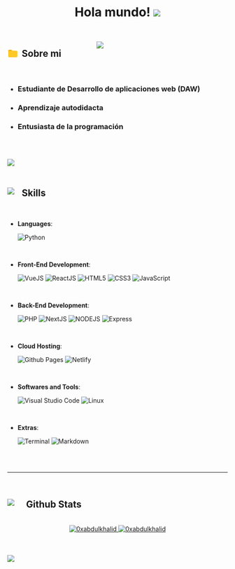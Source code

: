 
<h1 align="center"><b>Hola mundo! </b><img src="https://media.giphy.com/media/hvRJCLFzcasrR4ia7z/giphy.gif" width="35"></h1>


<br>



<picture> <img align="right" src="https://raw.githubusercontent.com/sempereluismi/sempereluismi/master/assets/patito.gif" width = 300px></picture>
	


## <div style="display: flex; gap: 0.5rem;"> <img src="https://raw.githubusercontent.com/sempereluismi/sempereluismi/master/assets/carpeta.gif" width ="25"><b> Sobre mi </b> </div>


<br>

<ul>
    <li><h3>Estudiante de Desarrollo de aplicaciones web (DAW)</h3></li>
    <li><h3>Aprendizaje autodidacta</h3></li>
    <li><h3>Entusiasta de la programación</h3></li>
</ul>

<br><br>

<img src="https://user-images.githubusercontent.com/73097560/115834477-dbab4500-a447-11eb-908a-139a6edaec5c.gif"><br><br>

## <div style="display: flex; gap: 0.5rem;"> <img src="https://media2.giphy.com/media/QssGEmpkyEOhBCb7e1/giphy.gif?cid=ecf05e47a0n3gi1bfqntqmob8g9aid1oyj2wr3ds3mg700bl&rid=giphy.gif" width ="25"><b> Skills</b> </div>
<br>

<p align="center">

- **Languages**:
    
    ![Python](https://img.shields.io/badge/Python%20-%2314354C.svg?style=for-the-badge&logo=python&logoColor=white)

<br>   
    
- **Front-End Development**:

   ![VueJS](https://img.shields.io/badge/Vue.js-38B27B?style=for-the-badge&logo=vuedotjs&logoColor=white)
   ![ReactJS](https://img.shields.io/badge/ReactJS%20-%23F7DF1E.svg?style=for-the-badge&logo=React&logoColor=white&color=43c6f7)
   ![HTML5](https://img.shields.io/badge/HTML5%20-%23E34F26.svg?style=for-the-badge&logo=html5&logoColor=white)
   ![CSS3](https://img.shields.io/badge/CSS%20-%231572B6.svg?style=for-the-badge&logo=css3&logoColor=white)
   ![JavaScript](https://img.shields.io/badge/JavaScript%20-%23F7DF1E.svg?style=for-the-badge&logo=javascript&logoColor=black)


<br>

- **Back-End Development**:
  
  ![PHP](https://img.shields.io/badge/PHP%20-%23F7DF1E.svg?style=for-the-badge&logo=php&logoColor=white&color=7a86b8)
  ![NextJS](https://img.shields.io/badge/NextJS%20-%23F7DF1E.svg?style=for-the-badge&logo=Next.js&logoColor=white&color=black)
  ![NODEJS](https://img.shields.io/badge/Nodejs%20-%23F7DF1E.svg?style=for-the-badge&logo=Node.js&logoColor=white&color=black)
  ![Express](https://img.shields.io/badge/Express%20-%23F7DF1E.svg?style=for-the-badge&logo=Express&logoColor=white&color=black)
  
  
  

<br>

- **Cloud Hosting**:

    ![Github Pages](https://img.shields.io/badge/GitHub%20Pages-%23327FC7.svg?style=for-the-badge&logo=github&logoColor=white)
    ![Netlify](https://img.shields.io/badge/Netlify-4a9dbe?style=for-the-badge&logo=netlify&logoColor=white)
    
<br>

- **Softwares and Tools**:

    
    ![Visual Studio Code](https://img.shields.io/badge/Visual%20Studio%20Code-0078d7.svg?style=for-the-badge&logo=visual-studio-code&logoColor=white)
    ![Linux](https://img.shields.io/badge/Linux-FCC624?style=for-the-badge&logo=linux&logoColor=black) 

<br>

- **Extras**:

    ![Terminal](https://img.shields.io/badge/Terminal-%23054020?style=for-the-badge&logo=gnu-bash&logoColor=white)
    ![Markdown](https://img.shields.io/badge/markdown-%23000000.svg?style=for-the-badge&logo=markdown&logoColor=white)   


</p>

<br>
<br>

-----

<br>


## <div style="display: flex; gap: 0.5rem;"> <img src="https://media.giphy.com/media/iY8CRBdQXODJSCERIr/giphy.gif" width="35"><b> Github Stats </b> </div>
<br>

<div align="center">
<a href="https://github.com/sempereluismi/">
    <img src="https://github-readme-stats.vercel.app/api?username=sempereluismi&theme=dark&show_icons=true" width="375"  alt="0xabdulkhalid"/>
    <img src="https://github-readme-stats.vercel.app/api/top-langs?username=sempereluismi&show_icons=true&locale=en&layout=compact&theme=dark&show_icons=true" width="375"  alt="0xabdulkhalid"/>

</a>
</div>

<br>
<br>
<br>

<img src="https://user-images.githubusercontent.com/73097560/115834477-dbab4500-a447-11eb-908a-139a6edaec5c.gif">
